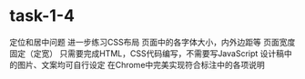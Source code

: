 # task-1-4
定位和居中问题
进一步练习CSS布局
页面中的各字体大小，内外边距等
页面宽度固定（定宽）
只需要完成HTML，CSS代码编写，不需要写JavaScript
设计稿中的图片、文案均可自行设定
在Chrome中完美实现符合标注中的各项说明
